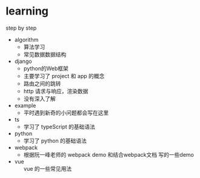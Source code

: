 # learning
step by step

<ul>
    <li>
        algorithm
        <ul>
            <li>算法学习</li>
            <li>常见数据数据结构</li>
        </ul>
    </li>
    <li>
        django
        <ul>
            <li>python的Web框架</li>
            <li>主要学习了 project 和 app 的概念</li>
            <li>路由之间的跳转</li>
            <li>http 请求与响应，渲染数据</li>
            <li>没有深入了解</li>
        </ul>
    </li>
    <li>
        example
        <ul>
            <li>平时遇到新奇的小问题都会写在这里</li>
        </ul>
    </li>
    <li>
        ts
        <ul>
            <li>学习了 typeScript 的基础语法</li>
        </ul>
    </li>
    <li>
        python
        <ul>
            <li>学习了 python 的基础语法</li>
        </ul>
    </li>
    <li>
        webpack
        <ul>
            <li>根据阮一峰老师的 webpack demo 和结合webpack文档 写的一些demo</li>
        </ul>
    </li>
    <li>
        vue
        <ul>vue 的一些常见用法</ul>
    </li>
</ul>

